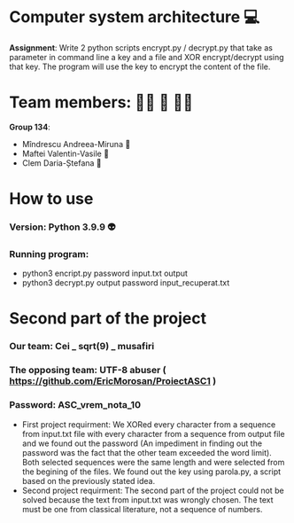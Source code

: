 # Computer system architecture :computer:
**Assignment**: Write 2 python scripts encrypt.py / decrypt.py that take as parameter in command line a key and a file and XOR encrypt/decrypt using that key. The program will use the key to encrypt the content of the file. 

# Team members: :standing_woman: :standing_person: :standing_woman:
**Group 134**:
- Mîndrescu Andreea-Miruna :turtle:
- Maftei Valentin-Vasile :snake:
- Clem Daria-Ștefana :hedgehog:

# How to use
### Version: Python 3.9.9 :alien:
### Running program:
- python3 encript.py password input.txt output
- python3 decrypt.py output password input_recuperat.txt

# Second part of the project
### Our team: Cei _ sqrt(9) _ musafiri
### The opposing team: UTF-8 abuser ( https://github.com/EricMorosan/ProiectASC1 )
### Password: ASC_vrem_nota_10
- First project requirment: We XORed every character from a sequence from input.txt file with every character from a sequence from output file and we found out the password (An impediment in finding out the password was the fact that the other team exceeded the word limit). Both selected sequences were the same length and were selected from the begining of the files. We found out the key using parola.py, a script based on the previously stated idea. 
- Second project requirment: The second part of the project could not be solved because the text from input.txt was wrongly chosen. The text must be one from classical literature, not a sequence of numbers. 


